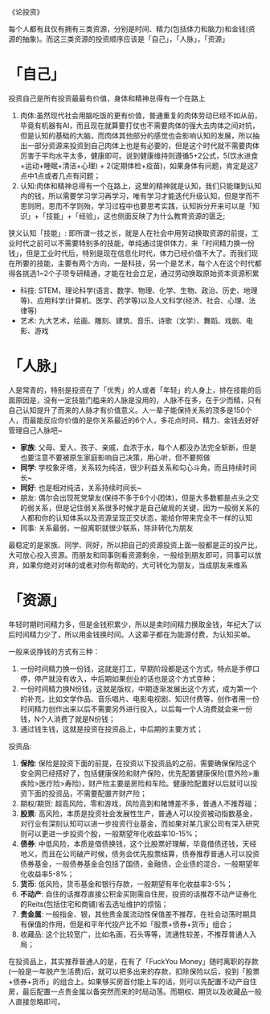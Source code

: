 《论投资》

每个人都有且仅有拥有三类资源，分别是时间、精力(包括体力和脑力)和金钱(资源的抽象)。而这三类资源的投资顺序应该是「自己」，「人脉」，「资源」

# 「自己」
投资自己是所有投资最最有价值，身体和精神总得有一个在路上  
1. 肉体:虽然现代社会用脑吃饭的更有价值，普通重复的肉体劳动已经不如从前，毕竟有机器有AI，而且现在就算要打仗也不需要肉体的强大去肉体之间对抗，但是认知的基础的大脑，而肉体其他部分的感觉也会影响认知的发展，所以抽出一部分资源来投资到自己肉体上也是有必要的，但是这个时代就不需要肉体厉害于平均水平太多，健康即可。说到健康维持则遵循5+2公式，5(饮水进食+运动+睡眠+清洁+心理) + 2(定期体检+疫苗)，如果身体有问题，肯定是这7点中1点或者几点有问题；
2. 认知:肉体和精神总得有一个在路上，这里的精神就是认知，我们只能赚到认知内的钱，所以需要学习学习再学习，唯有学习才能迭代升级认知，但是学而不思则罔，思而不学则殆，学习过程中也要思考实践，认知拆分开来可以是「知识」+「技能」+「经验」，这也侧面反映了为什么教育资源的匮乏;

狭义认知「技能」: 即所谓一技之长，就是人在社会中用劳动换取资源的前提，工业时代之前可以不需要特别多的技能，单纯通过提供体力，来「时间精力换一份钱」，但是工业时代后，特别是现在信息化时代，体力已经价值不大了。而我们现在所要的技能，主要有两个方向，一是科技，另一个是艺术，每个人在这个时代都得各挑选1~2个子项专研精通，才能在社会立足，通过劳动换取原始资本资源积累
- 科技: STEM，理论科学(语言、数学、物理、化学、生物、政治、历史、地理等)、应用科学(计算机、医学、药学等)以及人文科学(经济、社会、心理、法律等)
- 艺术: 九大艺术，绘画、雕刻、建筑、音乐、诗歌（文学）、舞蹈、戏剧、电影、游戏

# 「人脉」
人是常青的，特别是投资在了「优秀」的人或者「年轻」的人身上，排在技能的后面原因是，没有一定技能门槛来的人脉是没用的，人脉不在多，在于少而精，只有自己认知提升了而来的人脉才有价值意义。人一辈子能保持关系的顶多是150个人，而最能反应你价值的是你关系最近的6个人，多花点时间、精力、金钱去好好管理自己人脉吧~
- **家族**: 父母、爱人、孩子、亲戚，血浓于水，每个人都没办法完全斩断，但是也要注意不要被原生家庭影响自己决策，用心听，但不要照做
- **同学**: 学校象牙塔，关系较为纯洁，很少利益关系和勾心斗角，而且持续时间长~
- **同好**: 也是相对纯洁，关系持续时间长~
- 朋友: 偶尔会出现死党挚友(保持不多于6个小团体)，但是大多数都是点头之交的弱关系，但是记住弱关系很多时候才是自己破局的关键，因为一般弱关系的人都和你的认知体系以及资源呈现正交状态，能给你带来完全不一样的认知
- 同事: 关系最弱，一般离职就很少联系，除非转化为朋友

最稳定的是家族、同学、同好，所以把自己的资源投资上面一般都是正的投产比，大可放心投入资源。而朋友和同事则看资源剩余，一般给到朋友即可，同事可以放弃，如果你绝对对味的或者对你有帮助的，大可转化为朋友，当成朋友来维系

# 「资源」
年轻时期时间精力多，但是金钱积累少，所以是卖时间精力换取金钱，年纪大了以后时间精力少了，所以用金钱换时间。人这辈子都在为能源付费，为认知买单。  

一般来说挣钱的方式有三种：
1. 一份时间精力换一份钱，这就是打工，早期阶段都是这个方式，特点是手停口停，停产就没有收入，中后期如果创业的话也是这个方式变种；
2. 一份时间精力换N份钱，这就是版权，中期逐渐发展出这个方式，成为第一个的补充，比如文学作品、音乐唱片、电影电视剧、知识付费等，创作者用一份时间精力创作出来以后不需要另外进行投入，以后每一个人消费就会来一份钱，N个人消费了就是N份钱；
3. 通过钱生钱，这就是投资在投资品上，中后期的主要方式；

投资品:
1. **保险**: 保险是投资下面的前提，在投资以下投资品的之前，需要确保保险这个安全网已经搭好了，包括健康保险和财产保险，优先配置健康保险(意外险>重疾险>医疗险>寿险)，财产险主要是房险和车险。健康险配置好以后就可以投资下面的投资品，不需要配置齐财产险；
2. 期权/期货: 超高风险，零和游戏，风险高到和赌博差不多，普通人不推荐碰；
3. **股票**: 高风险，本质是投资社会发展性生产，普通人可以投资被动指数基金，对行业有深刻认知可以进一步投资行业基金，而如果对某几家公司有深入研究则可以更进一步投资个股，一般期望年化收益率10-15%；
4. **债券**: 中低风险，本质是借债换钱，这个比股票好理解，毕竟借债还钱，天经地义，而且在公司破产时候，债务会优先股票结算，债券推荐普通人可以投资债券基金，一般债券基金会包括了国债，金融债，企业债的混合，一般期望年化收益率5-8%；
5. **货币**: 低风险，货币基金和银行存款，一般期望有年化收益率3-5%；
6. **不动产**: 自住的话推荐直接公积金买刚需自住房，投资的话推荐不动产证券化的Reits(包括住宅和商铺)省去选址维护的烦恼；
7. **贵金属**: 一般指金、银，其他贵金属流动性保值差不推荐，在社会动荡时期具有保值的作用，但是和平年代投产比不如「股票+债券+货币」组合；
8. 收藏品: 这个比较宽广，比如名画，石头等等，流通性较差，不推荐普通人入局；

在投资品上，其实推荐普通人的是，在有了「FuckYou Money」随时离职的存款(一般是一年脱产生活费)后，就可以把多出来的存款，扣除保险以后，投到「股票+债券+货币」的组合上。如果够买房首付能上车的话，则可以先配置不动产自住房，最后配置一点贵金属以备突然而来的时局动荡。而期权、期货以及收藏品一般人直接忽略即可。
